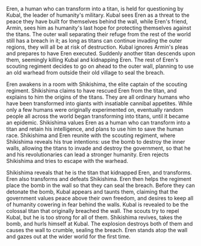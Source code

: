 <!-- Attack on Titan: End of the World (2015) -->

Eren, a human who can transform into a titan, is held for questioning by Kubal, the leader of humanity's military. Kubal sees Eren as a threat to the peace they have built for themselves behind the wall, while Eren's friend, Armin, sees him as humanity's last hope for protecting themselves against the titans. The outer wall separating their refuge from the rest of the world still has a breach in it; as long as titans can continue invading the outer regions, they will all be at risk of destruction. Kubal ignores Armin's pleas and prepares to have Eren executed. Suddenly another titan descends upon them, seemingly killing Kubal and kidnapping Eren. The rest of Eren's scouting regiment decides to go on ahead to the outer wall, planning to use an old warhead from outside their old village to seal the breach.

Eren awakens in a room with Shikishima, the elite captain of the scouting regiment. Shikishima claims to have rescued Eren from the titan, and explains to him the origins of the titans. They are all ordinary humans who have been transformed into giants with insatiable cannibal appetites. While only a few humans were originally experimented on, eventually random people all across the world began transforming into titans, until it became an epidemic. Shikishima values Eren as a human who can transform into a titan and retain his intelligence, and plans to use him to save the human race. Shikishima and Eren reunite with the scouting regiment, where Shikishima reveals his true intentions: use the bomb to destroy the inner walls, allowing the titans to invade and destroy the government, so that he and his revolutionaries can lead a stronger humanity. Eren rejects Shikishima and tries to escape with the warhead.

Shikishima reveals that he is the titan that kidnapped Eren, and transforms. Eren also transforms and defeats Shikishima. Eren then helps the regiment place the bomb in the wall so that they can seal the breach. Before they can detonate the bomb, Kubal appears and taunts them, claiming that the government values peace above their own freedom, and desires to keep all of humanity cowering in fear behind the walls. Kubal is revealed to be the colossal titan that originally breached the wall. The scouts try to repel Kubal, but he is too strong for all of them. Shikishima revives, takes the bomb, and hurls himself at Kubal. The explosion destroys both of them and causes the wall to crumble, sealing the breach. Eren stands atop the wall and gazes out at the wider world for the first time.